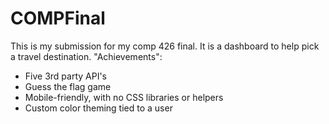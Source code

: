 # COMPFinal

This is my submission for my comp 426 final. It is a dashboard to help pick a travel destination.
"Achievements": 
- Five 3rd party API's 
- Guess the flag game 
- Mobile-friendly, with no CSS libraries or helpers 
- Custom color theming tied to a user 
